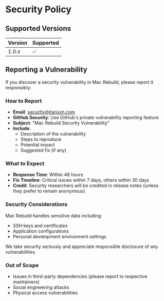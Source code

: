 # Security Policy

## Supported Versions

| Version | Supported          |
| ------- | ------------------ |
| 1.0.x   | :white_check_mark: |

## Reporting a Vulnerability

If you discover a security vulnerability in Mac Rebuild, please report it responsibly:

### How to Report
- **Email**: security@jtanium.com
- **GitHub Security**: Use GitHub's private vulnerability reporting feature
- **Subject**: "Mac Rebuild Security Vulnerability"
- **Include**: 
  - Description of the vulnerability
  - Steps to reproduce
  - Potential impact
  - Suggested fix (if any)

### What to Expect
- **Response Time**: Within 48 hours
- **Fix Timeline**: Critical issues within 7 days, others within 30 days
- **Credit**: Security researchers will be credited in release notes (unless they prefer to remain anonymous)

### Security Considerations
Mac Rebuild handles sensitive data including:
- SSH keys and certificates
- Application configurations
- Personal development environment settings

We take security seriously and appreciate responsible disclosure of any vulnerabilities.

### Out of Scope
- Issues in third-party dependencies (please report to respective maintainers)
- Social engineering attacks
- Physical access vulnerabilities

